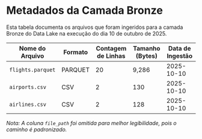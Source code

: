 # Metadados da Camada Bronze

Esta tabela documenta os arquivos que foram ingeridos para a camada Bronze do Data Lake na execução do dia 10 de outubro de 2025.

| Nome do Arquivo     | Formato | Contagem de Linhas | Tamanho (Bytes) | Data de Ingestão |
| ------------------- | ------- | ------------------ | --------------- | ---------------- |
| `flights.parquet`   | PARQUET | 20                 | 9,286           | 2025-10-10       |
| `airports.csv`      | CSV     | 2                  | 130             | 2025-10-10       |
| `airlines.csv`      | CSV     | 2                  | 128             | 2025-10-10       |

*Nota: A coluna `file_path` foi omitida para melhor legibilidade, pois o caminho é padronizado.*
